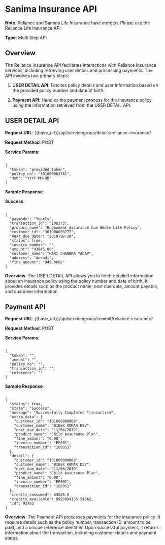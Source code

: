 # **Sanima Insurance API**

**Note**: Reliance and Sanima Life Insurance have merged. Please use the Reliance Life Insurance API.

**Type**: Multi Step API

## Overview

The Reliance Insurance API facilitates interactions with Reliance Insurance services, including retrieving user details and processing payments. The API involves two primary steps:

1. **USER DETAIL API**: Fetches policy details and user information based on the provided policy number and date of birth.
   
2. **Payment API**: Handles the payment process for the insurance policy using the information retrieved from the USER DETAIL API.

## USER DETAIL API

**Request URL**: {{base_url}}/api/servicegroup/details/reliance-insurance/

**Request Method**: POST

**Service Params**:

<pre><code class="json">
{
  "token": "provided_token",
  "policy_no": "301000003781",
  "dob": "YYYY-MM-DD"
}
</code></pre>

**Sample Response**:

**Success**:

<pre><code class="json">
{
  "paymode": "Yearly",
  "transaction_id": "100373",
  "product_name": "Endowment Assurance Cum Whole Life Policy",
  "customer_id": "301000000277",
  "next_due_date": "2019-02-20",
  "status": true,
  "invoice_number": "",
  "amount": "43845.00",
  "customer_name": "HARI CHANDRA YADAV",
  "address": "Auradi",
  "fine_amount": "949.0000"
}
</code></pre>

**Overview**: 
The USER DETAIL API allows you to fetch detailed information about an insurance policy using the policy number and date of birth. It provides details such as the product name, next due date, amount payable, and customer information.

## Payment API

**Request URL**: {{base_url}}/api/servicegroup/commit/reliance-insurance/

**Request Method**: POST

**Service Params**:

<pre><code class="json">
{
  "token": "<provided_token>",
  "amount": "<amount_to_be_paid_from_detail_step>",
  "policy_no": "<policy_no_for_which_payment_is_being_made>",
  "transaction_id": "<transaction_id_from_details_step>",
  "reference": "<unique_reference_identifier>"
}
</code></pre>

**Sample Response**:

<pre><code class="json">
{
  "status": true,
  "state": "Success",
  "message": "Successfully Completed Transaction",
  "extra_data": {
    "customer_id": "101000000008",
    "customer_name": "BIBEK KUMAR DEV",
    "next_due_date": "11/04/2019",
    "product_name": "Child Assurance Plan",
    "fine_amount": "0.00",
    "invoice_number": "RP001",
    "transaction_id": "100051"
  },
  "detail": {
    "customer_id": "101000000008",
    "customer_name": "BIBEK KUMAR DEV",
    "next_due_date": "11/04/2019",
    "product_name": "Child Assurance Plan",
    "fine_amount": "0.00",
    "invoice_number": "RP001",
    "transaction_id": "100051"
  },
  "credits_consumed": 43845.0,
  "credits_available": 9993994136.51662,
  "id": 93762
}
</code></pre>

**Overview**: 
The Payment API processes payments for the insurance policy. It requires details such as the policy number, transaction ID, amount to be paid, and a unique reference identifier. Upon successful payment, it returns information about the transaction, including customer details and payment status.
